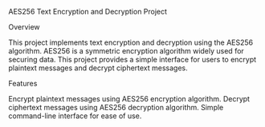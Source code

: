 AES256 Text Encryption and Decryption Project

Overview

This project implements text encryption and decryption using the AES256 algorithm. AES256 is a symmetric encryption algorithm widely used for securing data. This project provides a simple interface for users to encrypt plaintext messages and decrypt ciphertext messages.

Features

Encrypt plaintext messages using AES256 encryption algorithm.
Decrypt ciphertext messages using AES256 decryption algorithm.
Simple command-line interface for ease of use.


